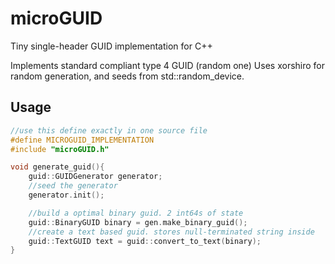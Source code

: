 # microGUID
Tiny single-header GUID implementation for C++

Implements standard compliant type 4 GUID (random one)
Uses xorshiro for random generation, and seeds from std::random_device.


## Usage


```cpp
//use this define exactly in one source file
#define MICROGUID_IMPLEMENTATION
#include "microGUID.h"

void generate_guid(){	
	guid::GUIDGenerator generator;
	//seed the generator
	generator.init();

	//build a optimal binary guid. 2 int64s of state
	guid::BinaryGUID binary = gen.make_binary_guid();
	//create a text based guid. stores null-terminated string inside
	guid::TextGUID text = guid::convert_to_text(binary);
}

```